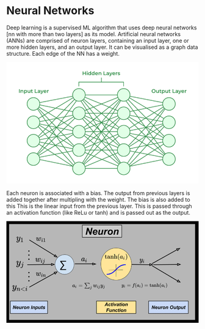 # Neural Networks
Deep learning is a supervised ML algorithm that uses deep neural networks [nn with more than two layers] as its model. Artificial neural networks (ANNs) are comprised of neuron layers, containing an input layer, one or more hidden layers, and an output layer. It can be visualised as a graph data structure. Each edge of the NN has a weight.

![Alt text](image-3.png)

Each neuron is associated with a bias. The output from previous layers is added together after multipling with the weight. The bias is also added to this
This is the linear input from the previous layer. This is passed through an activation function (like ReLu or tanh) and is passed out as the output.

![Alt text](image-1.png)

